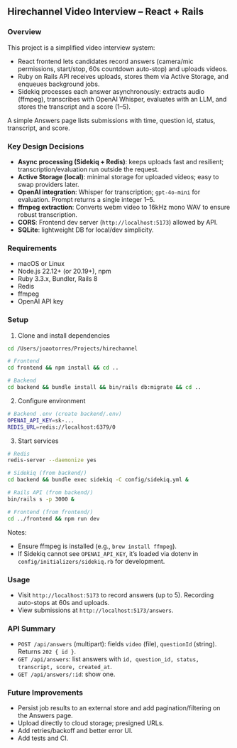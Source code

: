 ## Hirechannel Video Interview – React + Rails

### Overview
This project is a simplified video interview system:
- React frontend lets candidates record answers (camera/mic permissions, start/stop, 60s countdown auto-stop) and uploads videos.
- Ruby on Rails API receives uploads, stores them via Active Storage, and enqueues background jobs.
- Sidekiq processes each answer asynchronously: extracts audio (ffmpeg), transcribes with OpenAI Whisper, evaluates with an LLM, and stores the transcript and a score (1–5).

A simple Answers page lists submissions with time, question id, status, transcript, and score.

### Key Design Decisions
- **Async processing (Sidekiq + Redis)**: keeps uploads fast and resilient; transcription/evaluation run outside the request.
- **Active Storage (local)**: minimal storage for uploaded videos; easy to swap providers later.
- **OpenAI integration**: Whisper for transcription; `gpt-4o-mini` for evaluation. Prompt returns a single integer 1–5.
- **ffmpeg extraction**: Converts webm video to 16kHz mono WAV to ensure robust transcription.
- **CORS**: Frontend dev server (`http://localhost:5173`) allowed by API.
- **SQLite**: lightweight DB for local/dev simplicity.

### Requirements
- macOS or Linux
- Node.js 22.12+ (or 20.19+), npm
- Ruby 3.3.x, Bundler, Rails 8
- Redis
- ffmpeg
- OpenAI API key

### Setup
1) Clone and install dependencies
```bash
cd /Users/joaotorres/Projects/hirechannel

# Frontend
cd frontend && npm install && cd ..

# Backend
cd backend && bundle install && bin/rails db:migrate && cd ..
```

2) Configure environment
```bash
# Backend .env (create backend/.env)
OPENAI_API_KEY=sk-...
REDIS_URL=redis://localhost:6379/0
```

3) Start services
```bash
# Redis
redis-server --daemonize yes

# Sidekiq (from backend/)
cd backend && bundle exec sidekiq -C config/sidekiq.yml &

# Rails API (from backend/)
bin/rails s -p 3000 &

# Frontend (from frontend/)
cd ../frontend && npm run dev
```

Notes:
- Ensure ffmpeg is installed (e.g., `brew install ffmpeg`).
- If Sidekiq cannot see `OPENAI_API_KEY`, it’s loaded via dotenv in `config/initializers/sidekiq.rb` for development.

### Usage
- Visit `http://localhost:5173` to record answers (up to 5). Recording auto-stops at 60s and uploads.
- View submissions at `http://localhost:5173/answers`.

### API Summary
- `POST /api/answers` (multipart): fields `video` (file), `questionId` (string). Returns `202 { id }`.
- `GET /api/answers`: list answers with `id, question_id, status, transcript, score, created_at`.
- `GET /api/answers/:id`: show one.

### Future Improvements
- Persist job results to an external store and add pagination/filtering on the Answers page.
- Upload directly to cloud storage; presigned URLs.
- Add retries/backoff and better error UI.
- Add tests and CI.


